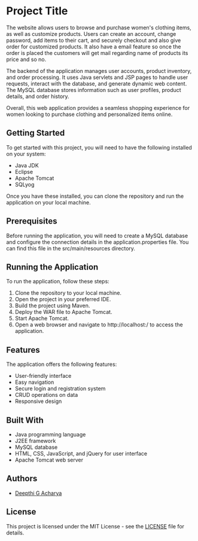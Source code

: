 # Project Title

The website allows users to browse and purchase women's clothing items, as well as customize products. Users can create an account, change password, add items to their cart, and securely checkout and also give order for customized products. 
It also have a email feature so once the order is placed the customers will get mail regarding name of products its price and so no.

The backend of the application manages user accounts, product inventory, and order processing. It uses Java servlets and JSP pages to handle user requests, interact with the database, and generate dynamic web content. The MySQL database stores information such as user profiles, product details, and order history.

Overall, this web application provides a seamless shopping experience for women looking to purchase clothing and personalized items online.

## Getting Started

To get started with this project, you will need to have the following installed on your system:
- Java JDK
- Eclipse 
- Apache Tomcat
- SQLyog

Once you have these installed, you can clone the repository and run the application on your local machine.

## Prerequisites

Before running the application, you will need to create a MySQL database and configure the connection details in the application.properties file. You can find this file in the src/main/resources directory.

## Running the Application

To run the application, follow these steps:
1. Clone the repository to your local machine.
2. Open the project in your preferred IDE.
3. Build the project using Maven.
4. Deploy the WAR file to Apache Tomcat.
5. Start Apache Tomcat.
6. Open a web browser and navigate to http://localhost:<port>/ to access the application.

## Features

The application offers the following features:
- User-friendly interface
- Easy navigation
- Secure login and registration system
- CRUD operations on data
- Responsive design

## Built With

- Java programming language
- J2EE framework
- MySQL database
- HTML, CSS, JavaScript, and jQuery for user interface
- Apache Tomcat web server

## Authors

- [Deepthi G Acharya ](https://github.com/Rdeepthiacharya)

## License

This project is licensed under the MIT License - see the [LICENSE](LICENSE) file for details.
